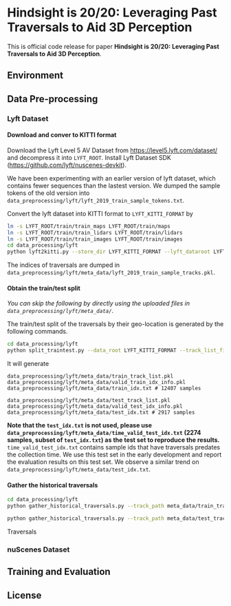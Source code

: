 # Hindsight is 20/20: Leveraging Past Traversals to Aid 3D Perception

This is official code release for paper **Hindsight is 20/20: Leveraging Past Traversals to Aid 3D Perception**.

## Environment

## Data Pre-processing
### Lyft Dataset
#### Download and conver to KITTI format
Download the Lyft Level 5 AV Dataset from https://level5.lyft.com/dataset/ and decompress it
into `LYFT_ROOT`. Install Lyft Dataset SDK (https://github.com/lyft/nuscenes-devkit).

We have been experimenting with an earlier version of lyft dataset, which contains
fewer sequences than the lastest version.
We dumped the sample tokens of the old version into
`data_preprocessing/lyft/lyft_2019_train_sample_tokens.txt`.

Convert the lyft dataset into KITTI format to `LYFT_KITTI_FORMAT` by
```bash
ln -s LYFT_ROOT/train/train_maps LYFT_ROOT/train/maps
ln -s LYFT_ROOT/train/train_lidars LYFT_ROOT/train/lidars
ln -s LYFT_ROOT/train/train_images LYFT_ROOT/train/images
cd data_processing/lyft
python lyft2kitti.py --store_dir LYFT_KITTI_FORMAT --lyft_dataroot LYFT_ROOT/train --table_folder LYFT_ROOT/train/train_data --sample_token_list ./lyft_2019_train_sample_tokens.txt --meta_info_prefix trainset_
```

The indices of traversals are dumped in `data_preprocessing/lyft/meta_data/lyft_2019_train_sample_tracks.pkl`.

#### Obtain the train/test split
*You can skip the following by directly using the uploaded files in
`data_preprocessing/lyft/meta_data/`.*

The train/test split of the traversals by their geo-location
is generated by the following commands.
```bash
cd data_processing/lyft
python split_traintest.py --data_root LYFT_KITTI_FORMAT --track_list_file meta_data/lyft_2019_train_sample_tracks.pkl
```
It will generate
```
data_preprocessing/lyft/meta_data/train_track_list.pkl
data_preprocessing/lyft/meta_data/valid_train_idx_info.pkl
data_preprocessing/lyft/meta_data/train_idx.txt # 12407 samples

data_preprocessing/lyft/meta_data/test_track_list.pkl
data_preprocessing/lyft/meta_data/valid_test_idx_info.pkl
data_preprocessing/lyft/meta_data/test_idx.txt # 2917 samples
```
**Note that the `test_idx.txt` is not used, please use `data_preprocessing/lyft/meta_data/time_valid_test_idx.txt` (2274 samples, subset of `test_idx.txt`) as the test set to reproduce the results.**
`time_valid_test_idx.txt` contains
sample ids that have traversals predates the collection time. We use this test set
in the early development and report the evaluation results on this test set.
We observe a similar trend on `data_preprocessing/lyft/meta_data/test_idx.txt`.

#### Gather the historical traversals

```bash
cd data_processing/lyft
python gather_historical_traversals.py --track_path meta_data/train_track_list.pkl --idx_info meta_data/valid_train_idx_info.pkl --idx_list meta_data/train_idx.txt --data_root LYFT_KITTI_FORMAT --traversal_ptc_save_root LYFT_KITTI_FORMAT/training/combined_lidar --trans_mat_save_root LYFT_KITTI_FORMAT/training/trans_mat

python gather_historical_traversals.py --track_path meta_data/test_track_list.pkl --idx_info meta_data/valid_test_idx_info.pkl --idx_list meta_data/time_valid_test_idx.txt --data_root LYFT_KITTI_FORMAT --traversal_ptc_save_root LYFT_KITTI_FORMAT/training/combined_lidar --trans_mat_save_root LYFT_KITTI_FORMAT/training/trans_mat
```
Traversals

### nuScenes Dataset

## Training and Evaluation

## License